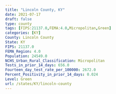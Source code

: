 ```yaml
---
title: "Lincoln County, KY"
date: 2021-07-17
draft: false
type: county
tags: [FIPS:21137.0,FEMA:4.0,Micropolitan,Green]
categories: [KY]
County: Lincoln County
State: KY
FIPS: 21137.0
FEMA_Region: 4.0
Population: 24549.0
NCHS_Urban_Rural_Classification: Micropolitan
Tests_in_prior_14_days: 656.0
Fourteen_day_test_rate_per_100000: 2672.0
Percent_Positivity_in_prior_14_days: 0.024
Level: Green
url: /states/KY/lincoln-county
---
```



